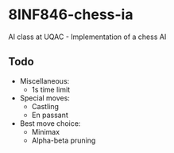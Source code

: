 # 8INF846-chess-ia
AI class at UQAC - Implementation of a chess AI

## Todo
* Miscellaneous:
  * 1s time limit
* Special moves:
  * Castling
  * En passant
* Best move choice:
  * Minimax
  * Alpha-beta pruning